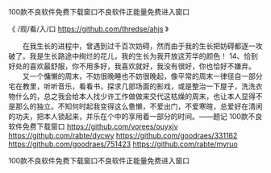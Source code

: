 
100款不良软件免费下载窗口不良软件正能量免费进入窗口




《 /观/看/入/口 https://github.com/thredse/ahjs 》




　　在我生长的进程中，曾遇到过千百次妨碍，然而由于我的生长把妨碍都逐一攻破了。我是生长路途中绚烂的花儿，我的生长为我开放这芳华的颜色！
	14、恰到好处的喜欢最舒服，你不用多好，我喜欢就好，我没有很好，你也恰好不嫌弃。
　　又一个慵懒的周末，不妨很晚睡也不妨很晚起，像平常的周末一律径自一部分宅在教里，听听音乐，看看书，探求几部场面的影戏，或是整治一下屋子，洗洗衣物什么的，总之我会给本人找少许工作做做来交代这枯燥的周末，也让本人显得不是那么的独立。不知何时起我变得这么惫懒，不爱出门，不爱寒暄，总爱好在清闲的功夫，把本人锁起来，并乐在个中的享用着一部分的时间。——题记
100款不良软件免费下载窗口
https://github.com/vorees/ouyxjv
https://github.com/rabte/dycwy
https://github.com/goodraes/331162
https://github.com/goodraes/751423
https://github.com/rabte/myruo





100款不良软件免费下载窗口不良软件正能量免费进入窗口
